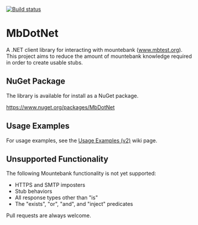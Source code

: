 [![Build status](https://ci.appveyor.com/api/projects/status/q5rn71ncmimgg3y3?svg=true)](https://ci.appveyor.com/project/mattherman/mbdotnet)

# MbDotNet
A .NET client library for interacting with mountebank (www.mbtest.org). This project aims to reduce the amount of mountebank knowledge required in order to create usable stubs.

## NuGet Package ##

The library is available for install as a NuGet package.

https://www.nuget.org/packages/MbDotNet

## Usage Examples

For usage examples, see the [Usage Examples (v2)](https://github.com/mattherman/MbDotNet/wiki/Usage-Examples-%28v2%29) wiki page.

## Unsupported Functionality ##

The following Mountebank functionality is not yet supported:
- HTTPS and SMTP imposters
- Stub behaviors
- All response types other than "is"
- The "exists", "or", "and", and "inject" predicates

Pull requests are always welcome.
